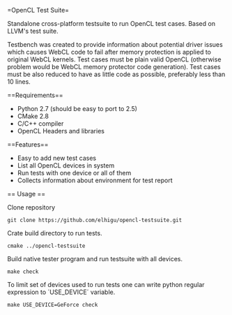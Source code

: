 =OpenCL Test Suite=

Standalone cross-platform testsuite to run OpenCL test cases. Based on LLVM's test suite.

Testbench was created to provide information about potential driver issues which causes 
WebCL code to fail after memory protection is applied to original WebCL kernels. Test cases
must be plain valid OpenCL (otherwise problem would be WebCL memory protector code generation).
Test cases must be also reduced to have as little code as possible, preferably less than 10 lines.

==Requirements==

* Python 2.7 (should be easy to port to 2.5)
* CMake 2.8
* C/C++ compiler
* OpenCL Headers and libraries

==Features==

* Easy to add new test cases
* List all OpenCL devices in system
* Run tests with one device or all of them
* Collects information about environment for test report

== Usage ==

Clone repository

	git clone https://github.com/elhigu/opencl-testsuite.git

Crate build directory to run tests.

	cmake ../opencl-testsuite

Build native tester program and run testsuite with all devices.

	make check

To limit set of devices used to run tests one can write python regular expression to ´USE_DEVICE´ variable.

	make USE_DEVICE=GeForce check

